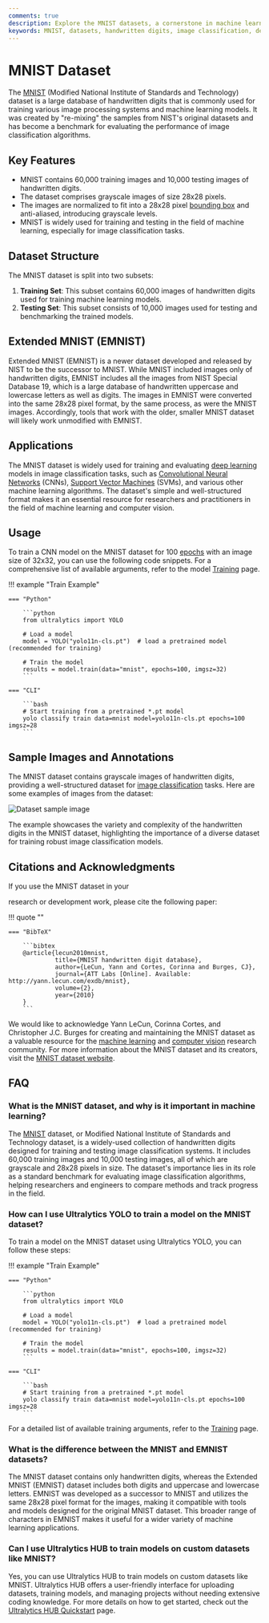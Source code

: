 ```yaml
---
comments: true
description: Explore the MNIST datasets, a cornerstone in machine learning for handwritten digit recognition. Learn about its structure, features, and applications.
keywords: MNIST, datasets, handwritten digits, image classification, deep learning, machine learning, training set, testing set, NIST
---
```


# MNIST Dataset

The [MNIST](https://en.wikipedia.org/wiki/MNIST_database) (Modified National Institute of Standards and Technology) dataset is a large database of handwritten digits that is commonly used for training various image processing systems and machine learning models. It was created by "re-mixing" the samples from NIST's original datasets and has become a benchmark for evaluating the performance of image classification algorithms.

## Key Features

- MNIST contains 60,000 training images and 10,000 testing images of handwritten digits.
- The dataset comprises grayscale images of size 28x28 pixels.
- The images are normalized to fit into a 28x28 pixel [bounding box](https://www.ultralytics.com/glossary/bounding-box) and anti-aliased, introducing grayscale levels.
- MNIST is widely used for training and testing in the field of machine learning, especially for image classification tasks.

## Dataset Structure

The MNIST dataset is split into two subsets:

1. **Training Set**: This subset contains 60,000 images of handwritten digits used for training machine learning models.
2. **Testing Set**: This subset consists of 10,000 images used for testing and benchmarking the trained models.

## Extended MNIST (EMNIST)

Extended MNIST (EMNIST) is a newer dataset developed and released by NIST to be the successor to MNIST. While MNIST included images only of handwritten digits, EMNIST includes all the images from NIST Special Database 19, which is a large database of handwritten uppercase and lowercase letters as well as digits. The images in EMNIST were converted into the same 28x28 pixel format, by the same process, as were the MNIST images. Accordingly, tools that work with the older, smaller MNIST dataset will likely work unmodified with EMNIST.

## Applications

The MNIST dataset is widely used for training and evaluating [deep learning](https://www.ultralytics.com/glossary/deep-learning-dl) models in image classification tasks, such as [Convolutional Neural Networks](https://www.ultralytics.com/glossary/convolutional-neural-network-cnn) (CNNs), [Support Vector Machines](https://www.ultralytics.com/glossary/support-vector-machine-svm) (SVMs), and various other machine learning algorithms. The dataset's simple and well-structured format makes it an essential resource for researchers and practitioners in the field of machine learning and computer vision.

## Usage

To train a CNN model on the MNIST dataset for 100 [epochs](https://www.ultralytics.com/glossary/epoch) with an image size of 32x32, you can use the following code snippets. For a comprehensive list of available arguments, refer to the model [Training](../../modes/train.md) page.

!!! example "Train Example"

    === "Python"

        ```python
        from ultralytics import YOLO

        # Load a model
        model = YOLO("yolo11n-cls.pt")  # load a pretrained model (recommended for training)

        # Train the model
        results = model.train(data="mnist", epochs=100, imgsz=32)
        ```

    === "CLI"

        ```bash
        # Start training from a pretrained *.pt model
        yolo classify train data=mnist model=yolo11n-cls.pt epochs=100 imgsz=28
        ```

## Sample Images and Annotations

The MNIST dataset contains grayscale images of handwritten digits, providing a well-structured dataset for [image classification](https://www.ultralytics.com/glossary/image-classification) tasks. Here are some examples of images from the dataset:

![Dataset sample image](https://upload.wikimedia.org/wikipedia/commons/2/27/MnistExamples.png)

The example showcases the variety and complexity of the handwritten digits in the MNIST dataset, highlighting the importance of a diverse dataset for training robust image classification models.

## Citations and Acknowledgments

If you use the MNIST dataset in your

research or development work, please cite the following paper:

!!! quote ""

    === "BibTeX"

        ```bibtex
        @article{lecun2010mnist,
                 title={MNIST handwritten digit database},
                 author={LeCun, Yann and Cortes, Corinna and Burges, CJ},
                 journal={ATT Labs [Online]. Available: http://yann.lecun.com/exdb/mnist},
                 volume={2},
                 year={2010}
        }
        ```

We would like to acknowledge Yann LeCun, Corinna Cortes, and Christopher J.C. Burges for creating and maintaining the MNIST dataset as a valuable resource for the [machine learning](https://www.ultralytics.com/glossary/machine-learning-ml) and [computer vision](https://www.ultralytics.com/glossary/computer-vision-cv) research community. For more information about the MNIST dataset and its creators, visit the [MNIST dataset website](https://en.wikipedia.org/wiki/MNIST_database).

## FAQ

### What is the MNIST dataset, and why is it important in machine learning?

The [MNIST](https://en.wikipedia.org/wiki/MNIST_database) dataset, or Modified National Institute of Standards and Technology dataset, is a widely-used collection of handwritten digits designed for training and testing image classification systems. It includes 60,000 training images and 10,000 testing images, all of which are grayscale and 28x28 pixels in size. The dataset's importance lies in its role as a standard benchmark for evaluating image classification algorithms, helping researchers and engineers to compare methods and track progress in the field.

### How can I use Ultralytics YOLO to train a model on the MNIST dataset?

To train a model on the MNIST dataset using Ultralytics YOLO, you can follow these steps:

!!! example "Train Example"

    === "Python"

        ```python
        from ultralytics import YOLO

        # Load a model
        model = YOLO("yolo11n-cls.pt")  # load a pretrained model (recommended for training)

        # Train the model
        results = model.train(data="mnist", epochs=100, imgsz=32)
        ```

    === "CLI"

        ```bash
        # Start training from a pretrained *.pt model
        yolo classify train data=mnist model=yolo11n-cls.pt epochs=100 imgsz=28
        ```

For a detailed list of available training arguments, refer to the [Training](../../modes/train.md) page.

### What is the difference between the MNIST and EMNIST datasets?

The MNIST dataset contains only handwritten digits, whereas the Extended MNIST (EMNIST) dataset includes both digits and uppercase and lowercase letters. EMNIST was developed as a successor to MNIST and utilizes the same 28x28 pixel format for the images, making it compatible with tools and models designed for the original MNIST dataset. This broader range of characters in EMNIST makes it useful for a wider variety of machine learning applications.

### Can I use Ultralytics HUB to train models on custom datasets like MNIST?

Yes, you can use Ultralytics HUB to train models on custom datasets like MNIST. Ultralytics HUB offers a user-friendly interface for uploading datasets, training models, and managing projects without needing extensive coding knowledge. For more details on how to get started, check out the [Ultralytics HUB Quickstart](https://docs.ultralytics.com/hub/quickstart/) page.
